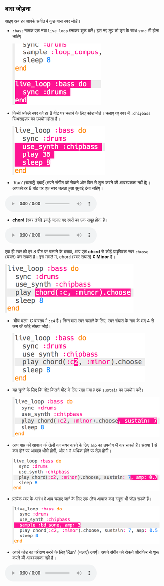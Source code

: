 ## बास जोड़ना

आइए अब हम आपके संगीत में कुछ बास स्वर जोड़ें।

+ `:bass` नामक एक नया `live_loop` बनाकर शुरू करें। इस नए लूप को ड्रम के साथ `sync` भी होना चाहिए।
    
    ![स्क्रीनशॉट](images/dj-bass-loop.png)

+ किसी अकेले स्वर को हर 8 बीट पर चलाने के लिए कोड जोड़ें। चलाए गए स्वर में `:chipbass` सिंथसाइज़र का उपयोग होता है।
    
    ![स्क्रीनशॉट](images/dj-bass-note.png)

+ 'Run' (चलाएँ) दबाएँ (अपने संगीत को रोकने और फिर से शुरू करने की आवश्यकता नहीं है)। आपको हर 8 बीट पर एक स्वर चलता हुआ सुनाई देना चाहिए।
    
<div id="audio-preview" class="pdf-hidden">
<audio controls preload> 
  <source src="resources/bass-single.mp3" type="audio/mpeg"> 
आपका ब्राउज़र <code>audio</code> तत्व का समर्थन नहीं करता है। 
</audio>
</div>

+ **chord** (स्वर तंत्री) इकट्ठे चलाए गए स्वरों का एक समूह होता है।
    
<div id="audio-preview" class="pdf-hidden">
<audio controls preload> 
  <source src="resources/chord.mp3" type="audio/mpeg"> 
आपका ब्राउज़र <code>audio</code> तत्व का समर्थन नहीं करता है। 
</audio>
</div>

एक ही स्वर को हर 8 बीट पर चलाने के बजाय, आप एक **chord** से कोई यादृच्छिक स्वर `choose` (चयन) कर सकते हैं। इस मामले में, chord (स्वर संघात) **C Minor** है।
    
   ![स्क्रीनशॉट](images/dj-bass-random-note.png)

+ 'बीच वाला' C वास्तव में `:c4` है। निम्न बास स्वर चलाने के लिए, स्वर संघात के नाम के बाद 4 से कम की कोई संख्या जोड़ें।
    
    ![स्क्रीनशॉट](images/dj-bass-lower-note.png)

+ यह चुनने के लिए कि नोट कितने बीट के लिए रखा गया है एक `sustain` का उपयोग करें।
    
    ![स्क्रीनशॉट](images/dj-bass-longer-note.png)

+ आप बास की आवाज़ की तेज़ी का चयन करने के लिए `amp` का उपयोग भी कर सकते हैं। संख्या 1 से कम होने पर आवाज़ धीमी होगी, और 1 से अधिक होने पर तेज़ होगी।
    
    ![स्क्रीनशॉट](images/dj-bass-amp.png)

+ प्रत्येक स्वर के आरंभ में आप चलाए जाने के लिए एक (तेज़ आवाज़ का) नमूना भी जोड़ सकते हैं।
    
    ![स्क्रीनशॉट](images/dj-bass-sample.png)

+ अपने कोड का परीक्षण करने के लिए 'Run' (चलाएँ) दबाएँ। अपने संगीत को रोकने और फिर से शुरू करने की आवश्यकता नहीं है।
    
<div id="audio-preview" class="pdf-hidden">
<audio controls preload>
  <source src="resources/bass.mp3" type="audio/mpeg"> 
आपका ब्राउज़र <code>audio</code> तत्व का समर्थन नहीं करता है। 
</audio>
</div>
